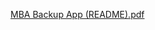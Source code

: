 [MBA Backup App (README).pdf](https://github.com/user-attachments/files/20909103/MBA.Backup.App.README.pdf)
